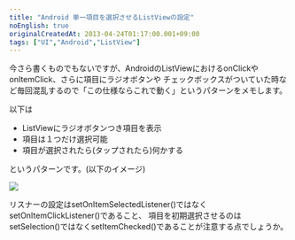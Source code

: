 ```yaml
---
title: "Android 単一項目を選択させるListViewの設定"
noEnglish: true
originalCreatedAt: 2013-04-24T01:17:00.001+09:00
tags: ["UI","Android","ListView"]
---
```

今さら書くものでもないですが、AndroidのListViewにおけるonClickやonItemClick、さらに項目にラジオボタンや チェックボックスがついていた時など毎回混乱するので「この仕様ならこれで動く」というパターンをメモします。
<!--more-->
以下は

- ListViewにラジオボタンつき項目を表示
- 項目は１つだけ選択可能
- 項目が選択されたら(タップされたら)何かする

というパターンです。(以下のイメージ)

[![](/img/2013-04-android-listview_1.png)](/img/2013-04-android-listview_1.png)

リスナーの設定はsetOnItemSelectedListener()ではなくsetOnItemClickListener()であること、 項目を初期選択させるのはsetSelection()ではなくsetItemChecked()であることが注意する点でしょうか。
